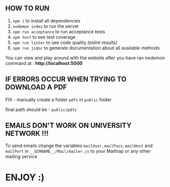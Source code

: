 ## HOW TO RUN

1. `npm i` to install all dependencies
2. `nodemon index` to run the server
3. `npm run acceptance` to run acceptance tests
4. `npm test` to see test coverage
5. `npm run linter` to see code quality (eslint results)
6. `npm run jsdoc` to generate documentation about all available methods

You can view and play around with the website after you have ran nodemon command at : __http://localhost:5000__

## IF ERRORS OCCUR WHEN TRYING TO DOWNLOAD A PDF

FIX - manually create a folder `pdfs` in `public` folder

final path should be - `public/pdfs`

## EMAILS DON'T WORK ON UNIVERSITY NETWORK !!!

To send emails change the variables `mailUser`, `mailPass`, `mailHost` and `mailPort` in `__DIRNAME__/Mail/mailer.js` to your Mailtrap or any other mailing service

# ENJOY :)
